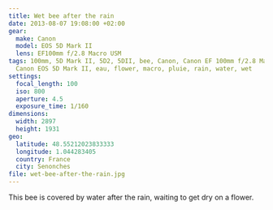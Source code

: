 ```yaml
---
title: Wet bee after the rain
date: 2013-08-07 19:08:00 +02:00
gear:
  make: Canon
  model: EOS 5D Mark II
  lens: EF100mm f/2.8 Macro USM
tags: 100mm, 5D Mark II, 5D2, 5DII, bee, Canon, Canon EF 100mm f/2.8 Macro USM,
  Canon EOS 5D Mark II, eau, flower, macro, pluie, rain, water, wet
settings:
  focal_length: 100
  iso: 800
  aperture: 4.5
  exposure_time: 1/160
dimensions:
  width: 2897
  height: 1931
geo:
  latitude: 48.55212023833333
  longitude: 1.044283405
  country: France
  city: Senonches
file: wet-bee-after-the-rain.jpg
---
```


This bee is covered by water after the rain, waiting to get dry on a flower.
